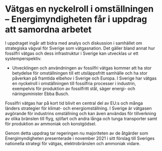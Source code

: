 # Vätgas en nyckelroll i omställningen – Energimyndigheten får i uppdrag att samordna arbetet

I uppdraget ingår att bidra med analys och diskussion i samhället om strategiska vägval för Sverige som vätgasnation. Det gäller bland annat hur fossilfri vätgas och dess infrastruktur i Sverige kan utvecklas ur ett systemperspektiv.

- Utvecklingen och användningen av fossilfri vätgas kommer att ha stor betydelse för omställningen till ett utsläppsfritt samhälle och ha stor påverkan på framtida elbehov i Sverige och Europa. I Sverige har vätgas en nyckelroll i omställningen till fossilfria processer i industrin, exempelvis för produktion av fossilfritt stål, säger energi- och näringsminister Ebba Busch.

Fossilfri vätgas har på kort tid blivit en central del av EU:s och många länders strategier för klimat- och energiomställning. I Sverige är vätgasen avgörande för industrins omställning och kan även användas för tillverkning av olika bränslen till flyg, sjöfart och andra långa och tunga transporter samt för produktion av ammoniak och konstgödsel.

Genom detta uppdrag tar regeringen nu majoriteten av de åtgärder som Energimyndigheten presenterade i november 2021 i sitt förslag till Sveriges nationella strategi för vätgas, elektrobränslen och ammoniak vidare.
